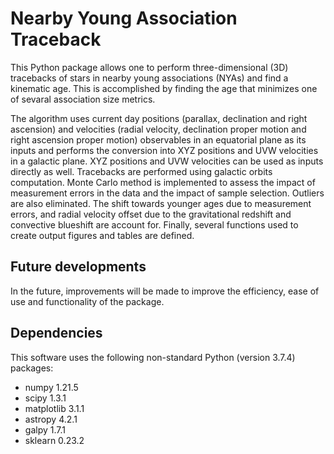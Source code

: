Nearby Young Association Traceback
==================================

This Python package allows one to perform three-dimensional (3D) tracebacks of stars in nearby young associations (NYAs) and find a kinematic age. This is accomplished by finding the age that minimizes one of sevaral association size metrics.

The algorithm uses current day positions (parallax, declination and right ascension) and velocities (radial velocity, declination proper motion and right ascension proper motion) observables in an equatorial plane as its inputs and performs the conversion into XYZ positions and UVW velocities in a galactic plane. XYZ positions and UVW velocities can be used as inputs directly as well. Tracebacks are performed using galactic orbits computation. Monte Carlo method is implemented to assess the impact of measurement errors in the data and the impact of sample selection. Outliers are also eliminated. The shift towards younger ages due to measurement errors, and radial velocity offset due to the gravitational redshift and convective blueshift are account for. Finally, several functions used to create output figures and tables are defined.

Future developments
-------------------

In the future, improvements will be made to improve the efficiency, ease of use and functionality of the package.

Dependencies
------------

This software uses the following non-standard Python (version 3.7.4) packages:

- numpy 1.21.5
- scipy 1.3.1
- matplotlib 3.1.1
- astropy 4.2.1
- galpy 1.7.1
- sklearn 0.23.2
